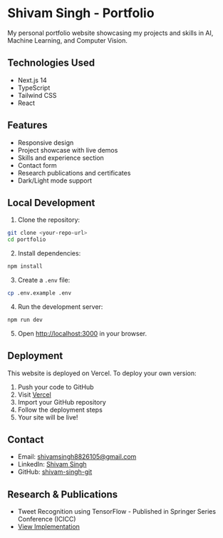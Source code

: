 # Shivam Singh - Portfolio

My personal portfolio website showcasing my projects and skills in AI, Machine Learning, and Computer Vision.

## Technologies Used

- Next.js 14
- TypeScript
- Tailwind CSS
- React

## Features

- Responsive design
- Project showcase with live demos
- Skills and experience section
- Contact form
- Research publications and certificates
- Dark/Light mode support

## Local Development

1. Clone the repository:
```bash
git clone <your-repo-url>
cd portfolio
```

2. Install dependencies:
```bash
npm install
```

3. Create a `.env` file:
```bash
cp .env.example .env
```

4. Run the development server:
```bash
npm run dev
```

5. Open [http://localhost:3000](http://localhost:3000) in your browser.

## Deployment

This website is deployed on Vercel. To deploy your own version:

1. Push your code to GitHub
2. Visit [Vercel](https://vercel.com)
3. Import your GitHub repository
4. Follow the deployment steps
5. Your site will be live!

## Contact

- Email: shivamsingh8826105@gmail.com
- LinkedIn: [Shivam Singh](https://linkedin.com/in/ShivamSingh19)
- GitHub: [shivam-singh-git](https://github.com/shivam-singh-git)

## Research & Publications

- Tweet Recognition using TensorFlow - Published in Springer Series Conference (ICICC)
- [View Implementation](https://github.com/shivam-singh-git/Tweet-recognition-using-TensorFlow)
